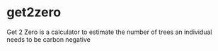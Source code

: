 # get2zero
Get 2 Zero is a calculator to estimate the number of trees an individual needs to be carbon negative 
